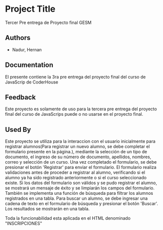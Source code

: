 
# Project Title

Tercer Pre entrega de Proyecto final GESM
## Authors

- Nadur, Hernan


## Documentation

El presente contiene la 3ra pre entrega del proyecto final del curso de JavaScrip de CoderHouse

## Feedback

Este proyecto es solamente de uso para la tercera pre entrega del proyecto final del curso de JavaScrips puede o no usarse en el proyecto final.
## Used By

Este proyecto se utiliza para la interaccion con el usuario inicialmente para registrar alumnos(Para registrar un nuevo alumno, se debe completar el formulario presente en la página.), mediante la selección de un tipo de documento, el ingreso de su número de documento, apellidos, nombres, correo y selección de un curso.
Una vez completado el formulario, se debe presionar el botón 'Registrar' para enviar el formulario.
El formulario realiza validaciones antes de proceder a registrar al alumno, verificando si el alumno ya ha sido registrado anteriormente o si el curso seleccionado existe.
Si los datos del formulario son válidos y se pudo registrar el alumno, se mostrará un mensaje de éxito y se limpiarán los campos del formulario.
También se implementa una función de búsqueda para filtrar los alumnos registrados en una tabla.
Para buscar un alumno, se debe ingresar una cadena de texto en el formulario de búsqueda y presionar el botón 'Buscar'. Los resultados se mostrarán en una tabla.

Toda la funcionabilidad esta aplicada en el HTML denominado "INSCRIPCIONES"



